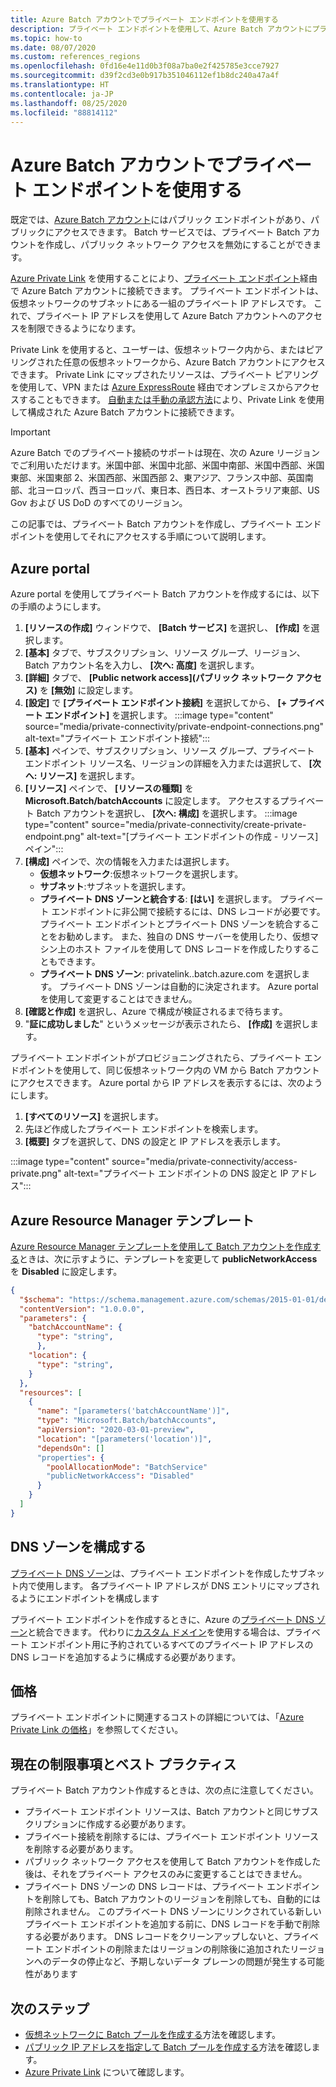 ```yaml
---
title: Azure Batch アカウントでプライベート エンドポイントを使用する
description: プライベート エンドポイントを使用して、Azure Batch アカウントにプライベートに接続する方法について説明します。
ms.topic: how-to
ms.date: 08/07/2020
ms.custom: references_regions
ms.openlocfilehash: 0fd16e4e11d0b3f08a7ba0e2f425785e3cce7927
ms.sourcegitcommit: d39f2cd3e0b917b351046112ef1b8dc240a47a4f
ms.translationtype: HT
ms.contentlocale: ja-JP
ms.lasthandoff: 08/25/2020
ms.locfileid: "88814112"
---
```

# <a name="use-private-endpoints-with-azure-batch-accounts"></a>Azure Batch アカウントでプライベート エンドポイントを使用する

既定では、[Azure Batch アカウント](accounts.md)にはパブリック エンドポイントがあり、パブリックにアクセスできます。 Batch サービスでは、プライベート Batch アカウントを作成し、パブリック ネットワーク アクセスを無効にすることができます。

[Azure Private Link](../private-link/private-link-overview.md) を使用することにより、[プライベート エンドポイント](../private-link/private-endpoint-overview.md)経由で Azure Batch アカウントに接続できます。 プライベート エンドポイントは、仮想ネットワークのサブネットにある一組のプライベート IP アドレスです。 これで、プライベート IP アドレスを使用して Azure Batch アカウントへのアクセスを制限できるようになります。

Private Link を使用すると、ユーザーは、仮想ネットワーク内から、またはピアリングされた任意の仮想ネットワークから、Azure Batch アカウントにアクセスできます。 Private Link にマップされたリソースは、プライベート ピアリングを使用して、VPN または [Azure ExpressRoute](../expressroute/expressroute-introduction.md) 経由でオンプレミスからアクセスすることもできます。 [自動または手動の承認方法](../private-link/private-endpoint-overview.md#access-to-a-private-link-resource-using-approval-workflow)により、Private Link を使用して構成された Azure Batch アカウントに接続できます。

> [!IMPORTANT]
> Azure Batch でのプライベート接続のサポートは現在、次の Azure リージョンでご利用いただけます。米国中部、米国中北部、米国中南部、米国中西部、米国東部、米国東部 2、米国西部、米国西部 2、東アジア、フランス中部、英国南部、北ヨーロッパ、西ヨーロッパ、東日本、西日本、オーストラリア東部、US Gov および US DoD のすべてのリージョン。

この記事では、プライベート Batch アカウントを作成し、プライベート エンドポイントを使用してそれにアクセスする手順について説明します。

## <a name="azure-portal"></a>Azure portal

Azure portal を使用してプライベート Batch アカウントを作成するには、以下の手順のようにします。

1. **[リソースの作成]** ウィンドウで、 **[Batch サービス]** を選択し、 **[作成]** を選択します。
2. **[基本]** タブで、サブスクリプション、リソース グループ、リージョン、Batch アカウント名を入力し、 **[次へ: 高度]** を選択します。
3. **[詳細]** タブで、 **[Public network access]\(パブリック ネットワーク アクセス\)** を **[無効]** に設定します。
4. **[設定]** で **[プライベート エンドポイント接続]** を選択してから、 **[+ プライベート エンドポイント]** を選択します。
   :::image type="content" source="media/private-connectivity/private-endpoint-connections.png" alt-text="プライベート エンドポイント接続":::
5. **[基本]** ペインで、サブスクリプション、リソース グループ、プライベート エンドポイント リソース名、リージョンの詳細を入力または選択して、 **[次へ: リソース]** を選択します。
6. **[リソース]** ペインで、 **[リソースの種類]** を **Microsoft.Batch/batchAccounts** に設定します。 アクセスするプライベート Batch アカウントを選択し、 **[次へ: 構成]** を選択します。
   :::image type="content" source="media/private-connectivity/create-private-endpoint.png" alt-text="[プライベート エンドポイントの作成 - リソース] ペイン":::
7. **[構成]** ペインで、次の情報を入力または選択します。
   - **仮想ネットワーク**:仮想ネットワークを選択します。
   - **サブネット**:サブネットを選択します。
   - **プライベート DNS ゾーンと統合する**:  **[はい]** を選択します。 プライベート エンドポイントに非公開で接続するには、DNS レコードが必要です。 プライベート エンドポイントとプライベート DNS ゾーンを統合することをお勧めします。 また、独自の DNS サーバーを使用したり、仮想マシン上のホスト ファイルを使用して DNS レコードを作成したりすることもできます。
   - **プライベート DNS ゾーン**: privatelink.<region>.batch.azure.com を選択します。 プライベート DNS ゾーンは自動的に決定されます。 Azure portal を使用して変更することはできません。
8. **[確認と作成]** を選択し、Azure で構成が検証されるまで待ちます。
9. "**証に成功しました**" というメッセージが表示されたら、 **[作成]** を選択します。

プライベート エンドポイントがプロビジョニングされたら、プライベート エンドポイントを使用して、同じ仮想ネットワーク内の VM から Batch アカウントにアクセスできます。 Azure portal から IP アドレスを表示するには、次のようにします。

1. **[すべてのリソース]** を選択します。
2. 先ほど作成したプライベート エンドポイントを検索します。
3. **[概要]** タブを選択して、DNS の設定と IP アドレスを表示します。

:::image type="content" source="media/private-connectivity/access-private.png" alt-text="プライベート エンドポイントの DNS 設定と IP アドレス":::

## <a name="azure-resource-manager-template"></a>Azure Resource Manager テンプレート

[Azure Resource Manager テンプレートを使用して Batch アカウントを作成する](quick-create-template.md)ときは、次に示すように、テンプレートを変更して **publicNetworkAccess** を **Disabled** に設定します。

```json
{
  "$schema": "https://schema.management.azure.com/schemas/2015-01-01/deploymentTemplate.json#",
  "contentVersion": "1.0.0.0",
  "parameters": {
    "batchAccountName": {
      "type": "string",
      },
    "location": {
      "type": "string",
    }
  },
  "resources": [
    {
      "name": "[parameters('batchAccountName')]",
      "type": "Microsoft.Batch/batchAccounts",
      "apiVersion": "2020-03-01-preview",
      "location": "[parameters('location')]",
      "dependsOn": []
      "properties": {
        "poolAllocationMode": "BatchService"
        "publicNetworkAccess": "Disabled"
      }
    }
  ]
}
```

## <a name="configure-dns-zones"></a>DNS ゾーンを構成する

[プライベート DNS ゾーン](../dns/private-dns-privatednszone.md)は、プライベート エンドポイントを作成したサブネット内で使用します。 各プライベート IP アドレスが DNS エントリにマップされるようにエンドポイントを構成します

プライベート エンドポイントを作成するときに、Azure の[プライベート DNS ゾーン](../dns/private-dns-privatednszone.md)と統合できます。 代わりに[カスタム ドメイン](../dns/dns-custom-domain.md)を使用する場合は、プライベート エンドポイント用に予約されているすべてのプライベート IP アドレスの DNS レコードを追加するように構成する必要があります。

## <a name="pricing"></a>価格

プライベート エンドポイントに関連するコストの詳細については、「[Azure Private Link の価格](https://azure.microsoft.com/pricing/details/private-link/)」を参照してください。

## <a name="current-limitations-and-best-practices"></a>現在の制限事項とベスト プラクティス

プライベート Batch アカウント作成するときは、次の点に注意してください。

- プライベート エンドポイント リソースは、Batch アカウントと同じサブスクリプションに作成する必要があります。
- プライベート接続を削除するには、プライベート エンドポイント リソースを削除する必要があります。
- パブリック ネットワーク アクセスを使用して Batch アカウントを作成した後は、それをプライベート アクセスのみに変更することはできません。
- プライベート DNS ゾーンの DNS レコードは、プライベート エンドポイントを削除しても、Batch アカウントのリージョンを削除しても、自動的には削除されません。 このプライベート DNS ゾーンにリンクされている新しいプライベート エンドポイントを追加する前に、DNS レコードを手動で削除する必要があります。 DNS レコードをクリーンアップしないと、プライベート エンドポイントの削除またはリージョンの削除後に追加されたリージョンへのデータの停止など、予期しないデータ プレーンの問題が発生する可能性があります

## <a name="next-steps"></a>次のステップ

- [仮想ネットワークに Batch プールを作成する](batch-virtual-network.md)方法を確認します。
- [パブリック IP アドレスを指定して Batch プールを作成する](create-pool-public-ip.md)方法を確認します。
- [Azure Private Link](../private-link/private-link-overview.md) について確認します。
